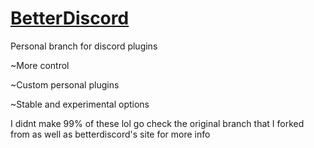 # [BetterDiscord](https://github.com/rauenzi/BetterDiscordApp) 


Personal branch for discord plugins

~More control

~Custom personal plugins

~Stable and experimental options

I didnt make 99% of these lol go check the original branch that I forked from as well as betterdiscord's site for more info 
